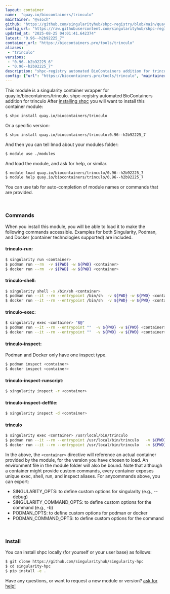 ```yaml
---
layout: container
name:  "quay.io/biocontainers/trinculo"
maintainer: "@vsoch"
github: "https://github.com/singularityhub/shpc-registry/blob/main/quay.io/biocontainers/trinculo/container.yaml"
config_url: "https://raw.githubusercontent.com/singularityhub/shpc-registry/main/quay.io/biocontainers/trinculo/container.yaml"
updated_at: "2025-08-25 04:01:41.642374"
latest: "0.96--h2b92225_7"
container_url: "https://biocontainers.pro/tools/trinculo"
aliases:
 - "trinculo"
versions:
 - "0.96--h2b92225_6"
 - "0.96--h2b92225_7"
description: "shpc-registry automated BioContainers addition for trinculo"
config: {"url": "https://biocontainers.pro/tools/trinculo", "maintainer": "@vsoch", "description": "shpc-registry automated BioContainers addition for trinculo", "latest": {"0.96--h2b92225_7": "sha256:e1f48735941ddb1501e5e0e4ef6e940a924f38a2d83a4b1b34738806e792ab32"}, "tags": {"0.96--h2b92225_6": "sha256:eb8160f618b752e153ada51f1900255493a994fe5d71d26810f4883e2444ac9a", "0.96--h2b92225_7": "sha256:e1f48735941ddb1501e5e0e4ef6e940a924f38a2d83a4b1b34738806e792ab32"}, "docker": "quay.io/biocontainers/trinculo", "aliases": {"trinculo": "/usr/local/bin/trinculo"}}
---
```


This module is a singularity container wrapper for quay.io/biocontainers/trinculo.
shpc-registry automated BioContainers addition for trinculo
After [installing shpc](#install) you will want to install this container module:


```bash
$ shpc install quay.io/biocontainers/trinculo
```

Or a specific version:

```bash
$ shpc install quay.io/biocontainers/trinculo:0.96--h2b92225_7
```

And then you can tell lmod about your modules folder:

```bash
$ module use ./modules
```

And load the module, and ask for help, or similar.

```bash
$ module load quay.io/biocontainers/trinculo/0.96--h2b92225_7
$ module help quay.io/biocontainers/trinculo/0.96--h2b92225_7
```

You can use tab for auto-completion of module names or commands that are provided.

<br>

### Commands

When you install this module, you will be able to load it to make the following commands accessible.
Examples for both Singularity, Podman, and Docker (container technologies supported) are included.

#### trinculo-run:

```bash
$ singularity run <container>
$ podman run --rm  -v ${PWD} -w ${PWD} <container>
$ docker run --rm  -v ${PWD} -w ${PWD} <container>
```

#### trinculo-shell:

```bash
$ singularity shell -s /bin/sh <container>
$ podman run --it --rm --entrypoint /bin/sh  -v ${PWD} -w ${PWD} <container>
$ docker run --it --rm --entrypoint /bin/sh  -v ${PWD} -w ${PWD} <container>
```

#### trinculo-exec:

```bash
$ singularity exec <container> "$@"
$ podman run --it --rm --entrypoint ""  -v ${PWD} -w ${PWD} <container> "$@"
$ docker run --it --rm --entrypoint ""  -v ${PWD} -w ${PWD} <container> "$@"
```

#### trinculo-inspect:

Podman and Docker only have one inspect type.

```bash
$ podman inspect <container>
$ docker inspect <container>
```

#### trinculo-inspect-runscript:

```bash
$ singularity inspect -r <container>
```

#### trinculo-inspect-deffile:

```bash
$ singularity inspect -d <container>
```


#### trinculo

```bash
$ singularity exec <container> /usr/local/bin/trinculo
$ podman run --it --rm --entrypoint /usr/local/bin/trinculo   -v ${PWD} -w ${PWD} <container> -c " $@"
$ docker run --it --rm --entrypoint /usr/local/bin/trinculo   -v ${PWD} -w ${PWD} <container> -c " $@"
```



In the above, the `<container>` directive will reference an actual container provided
by the module, for the version you have chosen to load. An environment file in the
module folder will also be bound. Note that although a container
might provide custom commands, every container exposes unique exec, shell, run, and
inspect aliases. For anycommands above, you can export:

 - SINGULARITY_OPTS: to define custom options for singularity (e.g., --debug)
 - SINGULARITY_COMMAND_OPTS: to define custom options for the command (e.g., -b)
 - PODMAN_OPTS: to define custom options for podman or docker
 - PODMAN_COMMAND_OPTS: to define custom options for the command

<br>

### Install

You can install shpc locally (for yourself or your user base) as follows:

```bash
$ git clone https://github.com/singularityhub/singularity-hpc
$ cd singularity-hpc
$ pip install -e .
```

Have any questions, or want to request a new module or version? [ask for help!](https://github.com/singularityhub/singularity-hpc/issues)